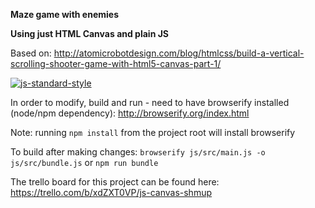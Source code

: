 **Maze game with enemies**

**Using just HTML Canvas and plain JS**

Based on: http://atomicrobotdesign.com/blog/htmlcss/build-a-vertical-scrolling-shooter-game-with-html5-canvas-part-1/

[![js-standard-style](https://cdn.rawgit.com/standard/standard/master/badge.svg)](http://standardjs.com)

In order to modify, build and run - need to have browserify installed (node/npm dependency):
http://browserify.org/index.html

Note: running `npm install` from the project root will install browserify

To build after making changes:
`browserify js/src/main.js -o js/src/bundle.js` or `npm run bundle`

The trello board for this project can be found here:
https://trello.com/b/xdZXT0VP/js-canvas-shmup
